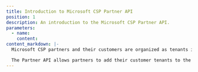 ```yaml
---
title: Introduction to Microsoft CSP Partner API
position: 1
description: An introduction to the Microsoft CSP Partner API.
parameters:
  - name:
    content:
content_markdown: |-
  Microsoft CSP partners and their customers are organized as tenants in a hierarchical, multi-tenant system in the Partner Platform. Customer tenants are subordinates of their corresponding Partner Tenant.

  The Partner API allows partners to add their customer tenants to the Partner Platform.
---
```

